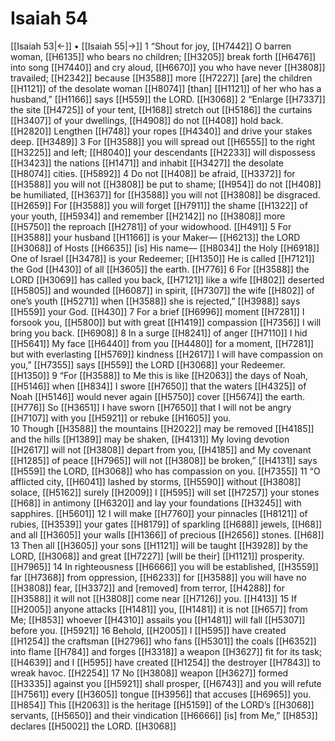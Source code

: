 # Isaiah 54
[[Isaiah 53|←]] • [[Isaiah 55|→]]
1 “Shout for joy, [[H7442]] O barren woman, [[H6135]] who bears no children; [[H3205]] break forth [[H6476]] into song [[H7440]] and cry aloud, [[H6670]] you who have never [[H3808]] travailed; [[H2342]] because [[H3588]] more [[H7227]] [are] the children [[H1121]] of the desolate woman [[H8074]] [than] [[H1121]] of her who has a husband,” [[H1166]] says [[H559]] the LORD. [[H3068]] 
2 “Enlarge [[H7337]] the site [[H4725]] of your tent, [[H168]] stretch out [[H5186]] the curtains [[H3407]] of your dwellings, [[H4908]] do not [[H408]] hold back. [[H2820]] Lengthen [[H748]] your ropes [[H4340]] and drive your stakes deep. [[H3489]] 
3 For [[H3588]] you will spread out [[H6555]] to the right [[H3225]] and left; [[H8040]] your descendants [[H2233]] will dispossess [[H3423]] the nations [[H1471]] and inhabit [[H3427]] the desolate [[H8074]] cities. [[H5892]] 
4 Do not [[H408]] be afraid, [[H3372]] for [[H3588]] you will not [[H3808]] be put to shame; [[H954]] do not [[H408]] be humiliated, [[H3637]] for [[H3588]] you will not [[H3808]] be disgraced. [[H2659]] For [[H3588]] you will forget [[H7911]] the shame [[H1322]] of your youth, [[H5934]] and remember [[H2142]] no [[H3808]] more [[H5750]] the reproach [[H2781]] of your widowhood. [[H491]] 
5 For [[H3588]] your husband [[H1166]] is your Maker— [[H6213]] the LORD [[H3068]] of Hosts [[H6635]] [is] His name— [[H8034]] the Holy [[H6918]] One of Israel [[H3478]] is your Redeemer; [[H1350]] He is called [[H7121]] the God [[H430]] of all [[H3605]] the earth. [[H776]] 
6 For [[H3588]] the LORD [[H3069]] has called you back, [[H7121]] like a wife [[H802]] deserted [[H5805]] and wounded [[H6087]] in spirit, [[H7307]] the wife [[H802]] of one’s youth [[H5271]] when [[H3588]] she is rejected,” [[H3988]] says [[H559]] your God. [[H430]] 
7 For a brief [[H6996]] moment [[H7281]] I forsook you, [[H5800]] but with great [[H1419]] compassion [[H7356]] I will bring you back. [[H6908]] 
8 In a surge [[H8241]] of anger [[H7110]] I hid [[H5641]] My face [[H6440]] from you [[H4480]] for a moment, [[H7281]] but with everlasting [[H5769]] kindness [[H2617]] I will have compassion on you,” [[H7355]] says [[H559]] the LORD [[H3068]] your Redeemer. [[H1350]] 
9 “For [[H3588]] to Me  this is like [[H2063]] the days of Noah, [[H5146]] when [[H834]] I swore [[H7650]] that the waters [[H4325]] of Noah [[H5146]] would never again [[H5750]] cover [[H5674]] the earth. [[H776]] So [[H3651]] I have sworn [[H7650]] that I will not be angry [[H7107]] with you [[H5921]] or rebuke [[H1605]] you.  
10 Though [[H3588]] the mountains [[H2022]] may be removed [[H4185]] and the hills [[H1389]] may be shaken, [[H4131]] My loving devotion [[H2617]] will not [[H3808]] depart from you, [[H4185]] and My covenant [[H1285]] of peace [[H7965]] will not [[H3808]] be broken,” [[H4131]] says [[H559]] the LORD, [[H3068]] who has compassion on you. [[H7355]] 
11 “O afflicted city, [[H6041]] lashed by storms, [[H5590]] without [[H3808]] solace, [[H5162]] surely [[H2009]] I [[H595]] will set [[H7257]] your stones [[H68]] in antimony [[H6320]] and lay your foundations [[H3245]] with sapphires. [[H5601]] 
12 I will make [[H7760]] your pinnacles [[H8121]] of rubies, [[H3539]] your gates [[H8179]] of sparkling [[H688]] jewels, [[H68]] and all [[H3605]] your walls [[H1366]] of precious [[H2656]] stones. [[H68]] 
13 Then all [[H3605]] your sons [[H1121]] will be taught [[H3928]] by the LORD, [[H3068]] and great [[H7227]] [will be their] [[H1121]] prosperity. [[H7965]] 
14 In righteousness [[H6666]] you will be established, [[H3559]] far [[H7368]] from oppression, [[H6233]] for [[H3588]] you will have no [[H3808]] fear, [[H3372]] and [removed] from terror, [[H4288]] for [[H3588]] it will not [[H3808]] come near [[H7126]] you. [[H413]] 
15 If [[H2005]] anyone attacks [[H1481]] you, [[H1481]] it is not [[H657]] from Me; [[H853]] whoever [[H4310]] assails you [[H1481]] will fall [[H5307]] before you. [[H5921]] 
16 Behold, [[H2005]] I [[H595]] have created [[H1254]] the craftsman [[H2796]] who fans [[H5301]] the coals [[H6352]] into flame [[H784]] and forges [[H3318]] a weapon [[H3627]] fit for its task; [[H4639]] and I [[H595]] have created [[H1254]] the destroyer [[H7843]] to wreak havoc. [[H2254]] 
17 No [[H3808]] weapon [[H3627]] formed [[H3335]] against you [[H5921]] shall prosper, [[H6743]] and you will refute [[H7561]] every [[H3605]] tongue [[H3956]] that accuses [[H6965]] you. [[H854]] This [[H2063]] is the heritage [[H5159]] of the LORD’s [[H3068]] servants, [[H5650]] and their vindication [[H6666]] [is] from Me,” [[H853]] declares [[H5002]] the LORD. [[H3068]] 
